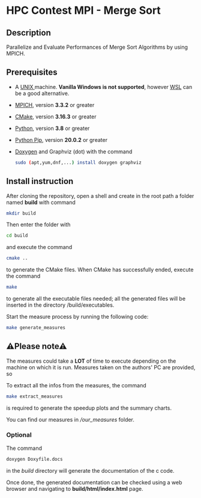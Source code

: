 # HPC Contest MPI - Merge Sort

## Description

Parallelize and Evaluate Performances of Merge Sort Algorithms by using MPICH.

## Prerequisites

- A [UNIX ](https://en.wikipedia.org/wiki/Unix) machine. **Vanilla Windows is not supported**, however [WSL](https://docs.microsoft.com/en-us/windows/wsl/install) can be a good alternative.

- [MPICH](https://www.mpich.org/), version **3.3.2** or greater

- [CMake](https://cmake.org/download/), version **3.16.3** or greater

- [Python](https://www.python.org/downloads/), version **3.8** or greater

- [Python Pip](https://pypi.org/project/pip/), version **20.0.2** or greater

- [Doxygen](https://www.doxygen.nl/download.html) and Graphviz (dot) with the command

  ```bash
  sudo (apt,yum,dnf,...) install doxygen graphviz
  ```

  

## Install instruction

After cloning the repository, open a shell and create in the root path a folder named **build** with command 

```bash
mkdir build
```

Then enter the folder with

```bash
cd build
```

and execute the command

```bash
cmake ..
```

to generate the CMake files. When CMake has successfully ended, execute the command

```bash
make
```

to generate all the executable files needed; all the generated files will be inserted in the directory /build/executables.

Start the measure process by running the following code:

```bash
make generate_measures
```

## ⚠Please note⚠

The measures could take a **LOT** of time to execute depending on the machine on which it is run. Measures taken on the authors' PC are provided, so 

To extract all the infos from the measures, the command 

```bash
make extract_measures
```

is required to generate the speedup plots and the summary charts.

You can find our measures in */our_measures* folder.

### Optional 

The command 

```bash
doxygen Doxyfile.docs
```

in the *build* directory will generate the documentation of the c code. 

Once done, the generated documentation can be checked using a web browser and navigating to **build/html/index.html** page.